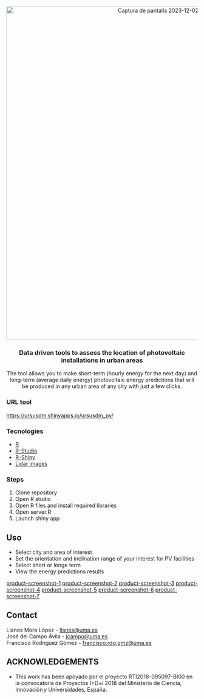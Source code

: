 <!--
*** Thanks for checking out this README Template. If you have a suggestion that would
*** make this better, please fork the repo and create a pull request or simply open
*** an issue with the tag "enhancement".
*** Thanks again! Now go create something AMAZING! :D
-->





<!-- PROJECT SHIELDS -->
<!--
*** I'm using markdown "reference style" links for readability.
*** Reference links are enclosed in brackets [ ] instead of parentheses ( ).
*** See the bottom of this document for the declaration of the reference variables
*** for contributors-url, forks-url, etc. This is an optional, concise syntax you may use.
*** https://www.markdownguide.org/basic-syntax/#reference-style-links
-->


<!-- PROJECT LOGO -->
<br />
<p align="center">
  
  <img width="879" alt="Captura de pantalla 2023-12-02 a las 13 58 54" src="https://github.com/ursusdm/ursusdm_pv/assets/68539118/39123a70-9a9c-4bbf-92c7-459f6145b5a4">


  <h3 align="center">Data driven tools to assess the location of photovoltaic installations in urban areas</h3>

  <p align="center">
    The tool allows you to make short-term (hourly energy for the next day) and long-term (average daily energy) photovoltaic energy predictions that will be produced in any urban area of ​​any city with just a few clicks.
  </p>

### URL tool

https://ursusdm.shinyapps.io/ursusdm_pv/

### Tecnologies

* [R](https://cran.r-project.org/)
* [R-Studio](https://rstudio.com/)
* [R-Shiny](https://shiny.rstudio.com/)
* [Lidar images](http://centrodedescargas.cnig.es/CentroDescargas/index.jsp)


### Steps

1. Clone repository
2. Open R studio
4. Open R files and install required libraries
5. Open server.R
6. Launch shiny app

<!-- USAGE EXAMPLES -->

## Uso

* Select city and area of interest
* Set the orientation and inclination range of your interest for PV facilities
* Select short or longe term
* View the energy predictions results


[product-screenshot-1]
[product-screenshot-2]
[product-screenshot-3]
[product-screenshot-4]
[product-screenshot-5]
[product-screenshot-6]
[product-screenshot-7]




<!-- CONTACT -->
## Contact

Llanos Mora López  - llanos@uma.es 
</br>
José del Campo Ávila  - jcampo@uma.es
</br>
Francisco Rodríguez Gómez  - francisco.rdg.gmz@uma.es



<!-- ACKNOWLEDGEMENTS -->
## ACKNOWLEDGEMENTS

* This work has been apoyado por el proyecto RTI2018-095097-BI00 en la convocatoria de Proyectos I+D+i 2018 del Ministerio de Ciencia, Innovación 𝑦 Universidades, España.

[product-screenshot-1]: screenshot_1.png
[product-screenshot-2]: screenshot_2.png
[product-screenshot-3]: screenshot_3.png
[product-screenshot-4]: screenshot_4.png
[product-screenshot-5]: screenshot_5.png
[product-screenshot-6]: screenshot_6.png
[product-screenshot-7]: screenshot_7.png
